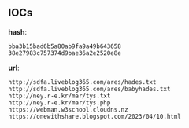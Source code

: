 
## IOCs

__hash__:

```text
bba3b15bad6b5a80ab9fa9a49b643658
38e27983c757374d9bae36a2e2520e8e
```
__url__:

```text
http://sdfa.liveblog365.com/ares/hades.txt
http://sdfa.liveblog365.com/ares/babyhades.txt
http://ney.r-e.kr/mar/tys.txt
http://ney.r-e.kr/mar/tys.php
https://webman.w3school.cloudns.nz
https://onewithshare.blogspot.com/2023/04/10.html
```